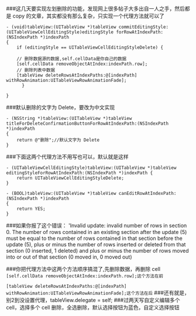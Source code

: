 

###这几天要实现左划删除的功能，发现网上很多帖子大多出自一人之手，然后都是 copy 的文章，其实都没有那么复杂，只实现一个代理方法就可以了

```
- (void)tableView:(UITableView *)tableView commitEditingStyle:(UITableViewCellEditingStyle)editingStyle forRowAtIndexPath:(NSIndexPath *)indexPath
{
    if (editingStyle == UITableViewCellEditingStyleDelete) {

    // 删除数据源的数据,self.cellData是你自己的数据
    [self.cellData removeObjectAtIndex:indexPath.row];
    // 删除列表中数据
    [tableView deleteRowsAtIndexPaths:@[indexPath] withRowAnimation:UITableViewRowAnimationFade];
      }
    
}
```
###默认删除的文字为 Delete，要改为中文实现
```
- (NSString *)tableView:(UITableView *)tableView titleForDeleteConfirmationButtonForRowAtIndexPath:(NSIndexPath *)indexPath
{
    return @"删除";//默认文字为 Delete
}
```
###下面这两个代理方法不用写也可以，默认就是这样
```
- (UITableViewCellEditingStyle)tableView:(UITableView *)tableView editingStyleForRowAtIndexPath:(NSIndexPath *)indexPath {
    return UITableViewCellEditingStyleDelete;
}

- (BOOL)tableView:(UITableView *)tableView canEditRowAtIndexPath:(NSIndexPath *)indexPath
{
    return YES;
}
```
###如果你报了这个错误：
'Invalid update: invalid number of rows in section 0.  The number of rows contained in an existing section after the update (5) must be equal to the number of rows contained in that section before the update (5), plus or minus the number of rows inserted or deleted from that section (0 inserted, 1 deleted) and plus or minus the number of rows moved into or out of that section (0 moved in, 0 moved out)

###你把代理方法中这两个方法顺序搞混了,先删除数据，再删除 cell
`
[self.cellData removeObjectAtIndex:indexPath.row];这个方法在前
`

`
[tableView deleteRowsAtIndexPaths:@[indexPath] withRowAnimation:UITableViewRowAnimationFade];这个方法在后
`
###还有就是，别2到没设置代理，tableView.delegate = self;
###过两天写自定义编辑多个 cell，选择多个 cell 删除，全选删除，默认选择按钮为蓝色，自定义选择按钮